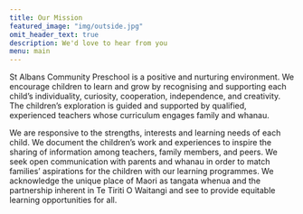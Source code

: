 ```yaml
---
title: Our Mission
featured_image: "img/outside.jpg"
omit_header_text: true
description: We'd love to hear from you
menu: main
---
```

St Albans Community Preschool is a positive and nurturing environment.  We encourage children to learn and grow by recognising and supporting each child’s individuality, curiosity, cooperation, independence, and creativity. The children’s exploration is guided and supported by qualified, experienced teachers whose curriculum engages family and whanau. 

We are responsive to the strengths, interests and learning needs of each child.  We document the children’s work and experiences to inspire the sharing of information among teachers, family members, and peers. We seek open communication with parents and whanau in order to match families’ aspirations for the children with our learning programmes. We acknowledge the unique place of Maori as tangata whenua and the partnership inherent in Te Tiriti O Waitangi and see to provide equitable learning opportunities for all.